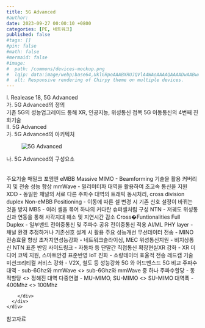 ```yaml
---
title: 5G Advanced
#author: 
date: 2023-09-27 00:00:10 +0800
categories: [PE, 네트워크]
published: false
#tags: []
#pin: false
#math: false
#mermaid: false
#image:
#  path: /commons/devices-mockup.png
#  lqip: data:image/webp;base64,UklGRpoAAABXRUJQVlA4WAoAAAAQAAAADwAABwAAQUxQSDIAAAARL0AmbZurmr57yyIiqE8oiG0bejIYEQTgqiDA9vqnsUSI6H+oAERp2HZ65qP/VIAWAFZQOCBCAAAA8AEAnQEqEAAIAAVAfCWkAALp8sF8rgRgAP7o9FDvMCkMde9PK7euH5M1m6VWoDXf2FkP3BqV0ZYbO6NA/VFIAAAA
#  alt: Responsive rendering of Chirpy theme on multiple devices.
---
```


<div class="post-wrap">
  <div class="para">
    <div class="para-title">
      I. Realease 18, 5G Advanced
    </div>
    <div class="para-cntnt">
      <div class="para">
        <div class="para-title">
          가. 5G Advanced의 정의
        </div>
        <div class="para-cntnt">
            기존 5G의 성능업그레이드 통해 XR, 인공지능, 위성통신 접목 5G 이동통신의 4번째 진화기술
        </div>
      </div>
    </div>
  </div>
  
  <div class="para">
    <div class="para-title">
      II. 5G Advanced
    </div>
    <div class="para-cntnt">
      <div class="para">
        <div class="para-title">
          가. 5G Advanced의 아키텍처
        </div>
        <div class="para-cntnt">
          <figure class="post-figure">
            <img src="/assets/img/posts/5G-Advanced.png" alt="5G Advanced">
<!--            <figcaption>Source: Unveiling the Metaverse: Exploring Emerging Trends, Multifaceted Perspectives, and Future Challenges</figcaption>-->
          </figure>
        </div>
      </div>
      <div class="para">
        <div class="para-title">
          나. 5G Advanced의 구성요소
        </div>
        <div class="para-cntnt">
          <table class="post-table">
          </table>
          주요기술 매밀크 포엠엔
  eMBB
    Massive MIMO - Beamforming 기술을 활용 커버리지 및 전송 성능 향상
    mmWave - 밀리미터파 대역을 활용하여 초고속 통신을 지원
    XDD - 동일한 채널의 서로 다른 주파수 대역의 트래픽 동시처리, cross division duplex 
  Non-eMBB
    Positioning - 이동에 따른 셀 변경 시 기존 신호 설정이 바뀌는 것을 방지
    MBS - 여러 셀을 묶어 하나의 커다란 슈퍼셀처럼 구성 
    NTN - 저궤도 위성통신과 연동을 통해 사각지대 해소 및 지연시간 감소
  Cross�Funtionalities
    Full Duplex - 일부밴드 전이중통신 및 주파수 공유 전이중통신 적용
    AI/ML PHY layer - 채널 환경 추정하거나 기존신호 설계 시 활용
주요 성능개선
  무선데이터 전송 - MINO 전송효율 향상
  초저지연성능강화 - 네트워크슬라이싱, MEC
  위성통신지원 - 비지상통신 NTN 표준 반영
  사이드링크 - 자동차 등 단말간 직접통신
  확장현실XR 강화 - XR 미디어 코덱 지원, 스마트안경 표준반영
  IoT 진화 - 소량데이터 효율적 전송 레드캡 기술
  미션크리티컬 서비스 강화 - V2X, 철도 등 성능강화
5G 와 어드밴스드 5G 비교
  주파수대역 - sub-6Ghz와 mmWave &lt;&gt; sub-6Ghz와 mmWave 중 하나
  주파수할당 - 동적할당 &lt;&gt; 정해진 대역
  다중연결 - MU-MIMO, SU-MIMO &lt;&gt; SU-MIMO
  대역폭 - 400Mhz &lt;&gt; 100Mhz

        </div>
      </div>
    </div>
  </div>

  <div class="refr-wrap">
    <div class="refr-title">
        참고자료
    </div>
    <ol class="refr-list">
    <!--    <li>(나현식, 최대선) <a target="_blank" href="https://scienceon.kisti.re.kr/commons/util/originalView.do?cn=JAKO202225948430499&oCn=JAKO202225948430499&dbt=JAKO&journal=NJOU00291864">메타버스 보안 위협 요소 및 대응 방안 검토</a></li>-->
    <!--    <li>(M. Uddin, S. Manickam, H. Ullah, M. Obaidat and A. Dandoush) <a target="_blank" href="https://ieeexplore.ieee.org/abstract/document/10138386">Unveiling the Metaverse: Exploring Emerging Trends, Multifaceted Perspectives, and Future Challenges</a></li>-->
    </ol>
  </div>
</div>
